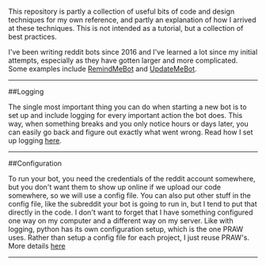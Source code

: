 This repository is partly a collection of useful bits of code and design techniques for my own reference, and partly an explanation of how I arrived at these techniques. This is not intended as a tutorial, but a collection of best practices.

I've been writing reddit bots since 2016 and I've learned a lot since my initial attempts, especially as they have gotten larger and more complicated. Some examples include [RemindMeBot](https://github.com/Watchful1/RemindMeBot) and [UpdateMeBot](https://github.com/Watchful1/UpdateMeBot).

---

##Logging

The single most important thing you can do when starting a new bot is to set up and include logging for every important action the bot does. This way, when something breaks and you only notice hours or days later, you can easily go back and figure out exactly what went wrong. Read how I set up logging [here](src/logging_setup.py).

---

##Configuration

To run your bot, you need the credentials of the reddit account somewhere, but you don't want them to show up online if we upload our code somewhere, so we will use a config file. You can also put other stuff in the config file, like the subreddit your bot is going to run in, but I tend to put that directly in the code. I don't want to forget that I have something configured one way on my computer and a different way on my server. Like with logging, python has its own configuration setup, which is the one PRAW uses. Rather than setup a config file for each project, I just reuse PRAW's. More details [here](src/config_setup.py)

---


